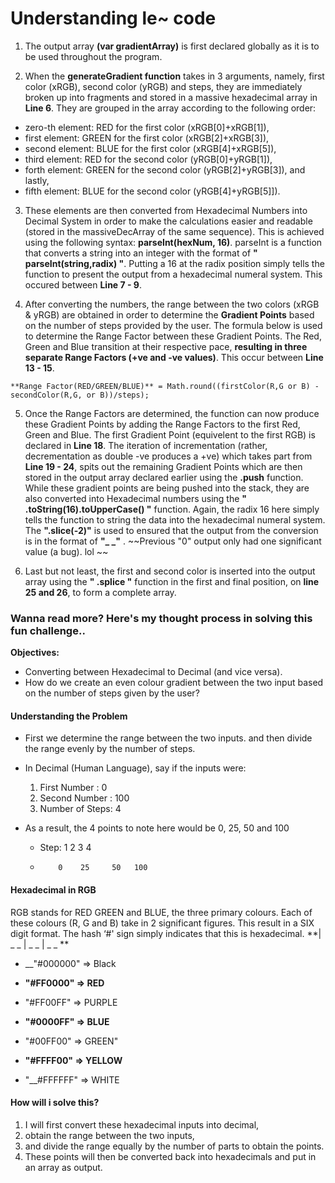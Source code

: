 
# Understanding le~ code

1. The output array __(var gradientArray)__ is first declared globally as it is to be used throughout the program.

2. When the __generateGradient function__ takes in 3 arguments, namely, first color (xRGB), second color (yRGB) and steps, they are immediately broken up into fragments and stored in a massive hexadecimal array in __Line 6__. They are grouped in the array according to the following order:
 * zero-th element: RED for the first color (xRGB[0]+xRGB[1]),
 * first element: GREEN for the first color (xRGB[2]+xRGB[3]),
 * second element: BLUE for the first color (xRGB[4]+xRGB[5]),
 * third element: RED for the second color (yRGB[0]+yRGB[1]),
 * forth element: GREEN for the second color (yRGB[2]+yRGB[3]), and lastly,
 * fifth element: BLUE for the second color (yRGB[4]+yRGB[5]]).

3. These elements are then converted from Hexadecimal Numbers into Decimal System in order to make the calculations easier and readable (stored in the massiveDecArray of the same sequence). This is achieved using the following syntax: __parseInt(hexNum, 16)__. parseInt is a function that converts a string into an integer with the format of **" parseInt(string,radix) "**. Putting a 16 at the radix position simply tells the function to present the output from a hexadecimal numeral system. This occured between __Line 7 - 9__.

4. After converting the numbers, the range between the two colors (xRGB & yRGB) are obtained in order to determine the **Gradient Points** based on the number of steps provided by the user. The formula below is used to determine the Range Factor between these Gradient Points. The Red, Green and Blue transition at their respective pace, **resulting in three separate Range Factors (+ve and -ve values)**. This occur between __Line 13 - 15__.

  `**Range Factor(RED/GREEN/BLUE)** = Math.round((firstColor(R,G or B) - secondColor(R,G, or B))/steps);`

5. Once the Range Factors are determined, the function can now produce these Gradient Points by adding the Range Factors to the first Red, Green and Blue. The first Gradient Point (equivelent to the first RGB) is declared in __Line 18__. The iteration of incrementation (rather, decrementation as double -ve produces a +ve) which takes part from __Line 19 - 24__, spits out the remaining Gradient Points which are then stored in the output array declared earlier using the **.push** function. While these gradient points are being pushed into the stack, they are also converted into Hexadecimal numbers using the **" .toString(16).toUpperCase() "** function. Again, the radix 16 here simply tells the function to string the data into the hexadecimal numeral system. The **".slice(-2)"** is used to ensured that the output from the conversion is in the format of **"_ _"** . ~~Previous "0" output only had one significant value (a bug). lol ~~

6. Last but not least, the first and second color is inserted into the output array using the **" .splice "** function in the first and final position, on __line 25 and 26__, to form a complete array.









### Wanna read more? Here's my thought process in solving this fun challenge..
__Objectives:__
 * Converting between Hexadecimal to Decimal (and vice versa).
 * How do we create an even colour gradient between the two input based on the number of steps given by the user?

#### Understanding the Problem
 * First we determine the range between the  two inputs. and then divide the range evenly by the number of steps.
 * In Decimal (Human Language), say if the inputs were:
   1. First Number : 0
   2.	Second Number : 100
   3.	Number of Steps: 4

 * As a result, the 4 points to note here would be 0, 25, 50 and 100
   * Step: 1	  2	   3	  4
   *	     0	  25	 50	  100

#### Hexadecimal in RGB
RGB stands for RED GREEN and BLUE, the three primary colours. Each of these colours (R, G and B) take in 2 significant figures. This result in a SIX digit format. The hash ‘#' sign simply indicates that this is hexadecimal.
**| _ _ | _ _ | _ _ **

 * __"#000000" => Black

 * __"#FF0000" => RED__
 * "#FF00FF" => PURPLE
 * __"#0000FF" => BLUE__
 * "#00FF00" => GREEN"
 * __"#FFFF00" => YELLOW__

 * "__#FFFFFF" => WHITE

#### How will i solve this?
1.	I will first convert these hexadecimal inputs into decimal,
2.	obtain the range between the two inputs,
3.	and divide the range equally by the number of parts to obtain the points.
4. 	These points will then be converted back into hexadecimals and put in an array as output.
